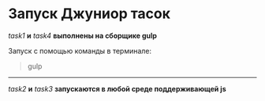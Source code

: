 # Запуск Джуниор тасок

_task1_ __и__ _task4_ __выполнены на сборщике gulp__


Запуск с помощью команды в терминале: 
>gulp
---

_task2_ __и__ _task3_ __запускаются в любой среде поддерживающей js__



